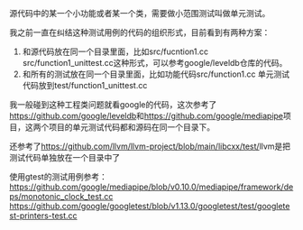 源代码中的某一个小功能或者某一个类，需要做小范围测试叫做单元测试。

我之前一直在纠结这种测试用例的代码的组织形式，目前看到有两种方案：
1. 和源代码放在同一个目录里面，比如src/fucntion1.cc src/function1_unittest.cc这种形式，可以参考google/leveldb仓库的代码。
2. 和所有的测试放在同一个目录里面，比如功能代码src/function1.cc 单元测试代码放到test/function1_unittest.cc

我一般碰到这种工程类问题就看google的代码，这次参考了<https://github.com/google/leveldb>和<https://github.com/google/mediapipe>项目，这两个项目的单元测试代码都和源码在同一个目录下。

还参考了<https://github.com/llvm/llvm-project/blob/main/libcxx/test/>llvm是把测试代码单独放在一个目录中了

使用gtest的测试用例参考：
<https://github.com/google/mediapipe/blob/v0.10.0/mediapipe/framework/deps/monotonic_clock_test.cc>
<https://github.com/google/googletest/blob/v1.13.0/googletest/test/googletest-printers-test.cc>
